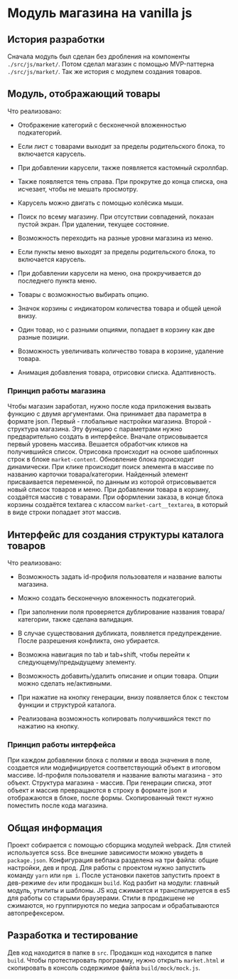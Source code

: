 # Модуль магазина на vanilla js

## История разработки

Сначала модуль был сделан без дробления на компоненты `./src/js/market/`.
Потом сделал магазин с помощью MVP-паттерна `./src/js/market/`.
Так же история с модулем создания товаров.

## Модуль, отображающий товары

Что реализовано:

- Отображение категорий с бесконечной вложенностью подкатегорий.

- Если лист с товарами выходит за пределы родительского блока, то включается карусель.

- При добавлении карусели, также появляется кастомный скроллбар.

- Также появляется тень справа. При прокрутке до конца списка, она исчезает, чтобы не мешать просмотру.

- Карусель можно двигать с помощью колёсика мыши.

- Поиск по всему магазину. При отсутствии совпадений, показан пустой экран. При удалении, текущее состояние.

- Возможность переходить на разные уровни магазина из меню.

- Если пункты меню выходят за пределы родительского блока, то включается карусель.

- При добавлении карусели на меню, она прокручивается до последнего пункта меню.

- Товары с возможностью выбирать опцию.

- Значок корзины с индикатором количества товара и общей ценой внизу.

- Один товар, но с разными опциями, попадает в корзину как две разные позиции.

- Возможность увеличивать количество товара в корзине, удаление товара.

- Анимация добавления товара, отрисовки списка. Адаптивность.

### Принцип работы магазина

Чтобы магазин заработал, нужно после кода приложения вызвать функцию с двумя аргументами.
Она принимает два параметра в формате json. Первый - глобальные настройки магазина. Второй - структура магазина.
Эту функцию с параметрами нужно предварительно создать в интерфейсе.
Вначале отрисовывается первый уровень массива. Вешается обработчик кликов на получившийся список.
Отрисовка происходит на основе шаблонных строк в блоке `market-content`. Обновление блока происходит динамически.
При клике происходит поиск элемента в массиве по названию карточки товара/категории.
Найденный элемент присваивается переменной, по данным из которой отрисовывается новый список товаров и меню.
При добавлении товара в корзину, создаётся массив с товарами.
При оформлении заказа, в конце блока корзины создаётся textarea с классом `market-cart__textarea`, в который в виде строки попадает этот массив.

## Интерфейс для создания структуры каталога товаров

Что реализовано:

- Возможность задать id-профиля пользователя и название валюты магазина.

- Можно создать бесконечную вложенность подкатегорий.

- При заполнении поля проверяется дублирование названия товара/категории, также сделана валидация.

- В случае существования дубликата, появляется предупреждение. После разрешения конфликта, оно убирается.

- Возможна навигация по tab и tab+shift, чтобы перейти к следующему/предыдущему элементу.

- Возможность добавить/удалить описание и опции товара. Опции можно сделать не/активными.

- При нажатие на кнопку генерации, внизу появляется блок с текстом функции и структурой каталога.

- Реализована возможность копировать получившийся текст по нажатию на кнопку.

### Принцип работы интерфейса

При каждом добавлении блока с полями и ввода значения в поле, создается или модифицируется соответствующий объект в итоговом массиве.
Id-профиля пользователя и название валюты магазина - это объект. Структура магазина - массив.
При генерации списка, этот объект и массив превращаются в строку в формате json и отображаются в блоке, после формы.
Скопированный текст нужно поместить после кода магазина.

## Общая информация

Проект собирается с помощью сборщика модулей webpack. Для стилей используется scss.
Все внешние зависимости можно увидеть в `package.json`.
Конфигурация вебпака разделена на три файла: общие настройки, дев и прод.
Для работы с проектом нужно запустить команду `yarn` или `npm i`. После установки пакетов запустить проект в дев-режиме `dev` или продакшн `build`.
Код разбит на модули: главный модуль, утилиты и шаблоны. JS код сжимается и транспилируется в es5 для работы со старыми браузерами.
Стили в продакшене не сжимаются, но группируются по медиа запросам и обрабатываются автопрефексером.

## Разработка и тестирование

Дев код находится в папке в `src`. Продакшн код находится в папке `build`.
Чтобы протестировать программу, нужно открыть `market.html` и скопировать в консоль содержимое файла `build/mock/mock.js`.

